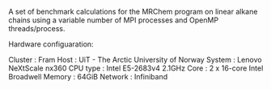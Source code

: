 A set of benchmark calculations for the MRChem program
on linear alkane chains using a variable number of
MPI processes and OpenMP threads/process.

Hardware configuaration:

Cluster  : Fram
Host     : UiT - The Arctic University of Norway
System   : Lenovo NeXtScale nx360
CPU type : Intel E5-2683v4 2.1GHz
Core     : 2 x 16-core Intel Broadwell
Memory   : 64GiB
Network  : Infiniband

